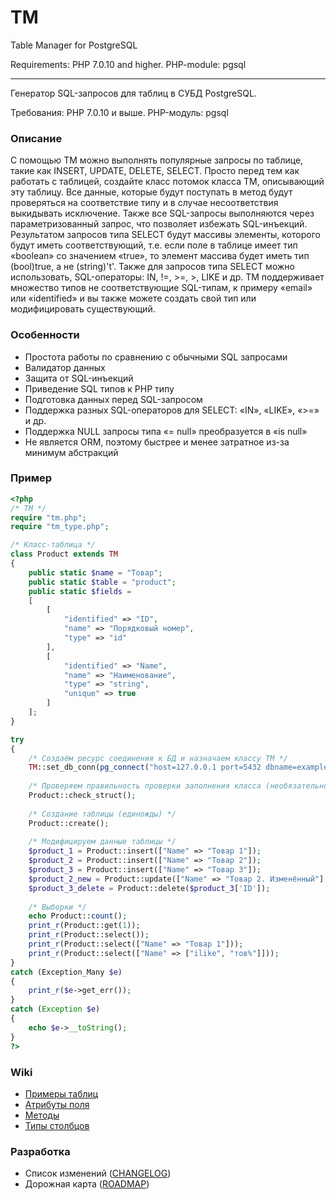 # TM

Table Manager for PostgreSQL

Requirements: PHP 7.0.10 and higher. PHP-module: pgsql

-------------------------------------------------------------------------------------

Генератор SQL-запросов для таблиц в СУБД PostgreSQL.

Требования: PHP 7.0.10 и выше. PHP-модуль: pgsql

### Описание
С помощью TM можно выполнять популярные запросы по таблице, такие как INSERT, UPDATE, DELETE, SELECT. Просто перед тем как работать с таблицей, создайте класс потомок класса TM, описывающий эту таблицу. Все данные, которые будут поступать в метод будут проверяться на соответствие типу и в случае несоответствия выкидывать исключение. Также все SQL-запросы выполняются через параметризованный запрос, что позволяет избежать SQL-инъекций. Результатом запросов типа SELECT будут массивы элементы, которого будут иметь соответствующий, т.е. если поле в таблице имеет тип «boolean» со значением «true», то элемент массива будет иметь тип (bool)true, а не (string)'t'. Также для запросов типа SELECT можно использовать, SQL-операторы: IN, !=, >=, >, LIKE и др. TM поддерживает множество типов не соответствующие SQL-типам, к примеру «email» или «identified» и вы также можете создать свой тип или модифицировать существующий.

### Особенности
* Простота работы по сравнению с обычными SQL запросами
* Валидатор данных
* Защита от SQL-инъекций
* Приведение SQL типов к PHP типу
* Подготовка данных перед SQL-запросом
* Поддержка разных SQL-операторов для SELECT: «IN», «LIKE», «>=» и др.
* Поддержка NULL запросы типа «= null» преобразуется в «is null»
* Не является ORM, поэтому быстрее и менее затратное из-за минимум абстракций

### Пример
```php
<?php
/* TM */
require "tm.php";
require "tm_type.php";

/* Класс-таблица */
class Product extends TM
{
	public static $name = "Товар";
	public static $table = "product";
	public static $fields = 
	[
		[
			"identified" => "ID",
			"name" => "Порядковый номер",
			"type" => "id"
		],
		[
			"identified" => "Name",
			"name" => "Наименование",
			"type" => "string",
			"unique" => true
		]
	];
}

try
{
	/* Создаём ресурс соединения к БД и назначаем классу TM */
	TM::set_db_conn(pg_connect("host=127.0.0.1 port=5432 dbname=example user=example password=pass"));
	
	/* Проверяем правильность проверки заполнения класса (необязательно) */
	Product::check_struct();
	
	/* Создание таблицы (единожды) */
	Product::create();
	
	/* Модифицируем данные таблицы */
	$product_1 = Product::insert(["Name" => "Товар 1"]);
	$product_2 = Product::insert(["Name" => "Товар 2"]);
	$product_3 = Product::insert(["Name" => "Товар 3"]);
	$product_2_new = Product::update(["Name" => "Товар 2. Изменённый"], $product_2['ID']);
	$product_3_delete = Product::delete($product_3['ID']);
	
	/* Выборки */
	echo Product::count();		
	print_r(Product::get(1));
	print_r(Product::select());
	print_r(Product::select(["Name" => "Товар 1"]));
	print_r(Product::select(["Name" => ["ilike", "тов%"]]));
}
catch (Exception_Many $e)
{
	print_r($e->get_err());
}
catch (Exception $e)
{
	echo $e->__toString();
}
?>
```

### Wiki
- [Примеры таблиц](https://github.com/hharek/tm/wiki/%D0%9F%D1%80%D0%B8%D0%BC%D0%B5%D1%80%D1%8B-%D1%82%D0%B0%D0%B1%D0%BB%D0%B8%D1%86)
- [Атрибуты поля](https://github.com/hharek/tm/wiki/%D0%90%D1%82%D1%80%D0%B8%D0%B1%D1%83%D1%82%D1%8B-%D0%BF%D0%BE%D0%BB%D1%8F)
- [Методы](https://github.com/hharek/tm/wiki/%D0%9C%D0%B5%D1%82%D0%BE%D0%B4%D1%8B)
- [Типы столбцов](https://github.com/hharek/tm/wiki/%D0%A2%D0%B8%D0%BF%D1%8B-%D1%81%D1%82%D0%BE%D0%BB%D0%B1%D1%86%D0%BE%D0%B2)

### Разработка
- Список изменений ([CHANGELOG](https://github.com/hharek/tm/wiki/CHANGELOG))
- Дорожная карта ([ROADMAP](https://github.com/hharek/tm/wiki/ROADMAP))

